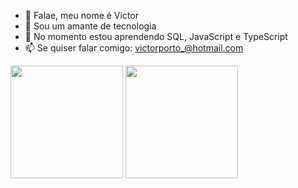 - 👋 Falae, meu nome é Victor
- 👀 Sou um amante de tecnologia
- 🌱 No momento estou aprendendo SQL, JavaScript e TypeScript
- 📫 Se quiser falar comigo: victorporto_@hotmail.com


<div>
  <img height="180em" src="https://github-readme-stats.vercel.app/api?username=VORP2830&show_icons=true&theme=Gradient&include_all_commits=true&count_private=true"/>
  <img height="180em" src="https://github-readme-stats.vercel.app/api/top-langs/?username=VORP2830&layout=compact&langs_count=7&theme=dark"/>
</div>
